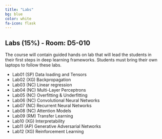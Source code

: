 ```yaml
---
title: "Labs"
bg: blue
color: white
fa-icon: flask
---
```


## Labs (15%) - Room: D5-010
The course will contain guided hands on lab that will lead the students in their first steps in deep learning frameworks. Students must bring their own laptops to follow these labs.

* Lab01 (SP) Data loading and Tensors
* Lab02 (XG) Backpropagation
* Lab03 (NC) Linear regression
* Lab04 (NC) Multi-Layer Perceptrons
* Lab05 (NC) Overfitting & Underfitting
* Lab06 (NC) Convolutional Neural Networks
* Lab07 (NC) Recurrent Neural Networks
* Lab08 (NC) Attention Models
* Lab09 (RM) Transfer Learning
* Lab10 (XG) Interpretability
* Lab11 (AP) Generative Adversarial Networks
* Lab12 (XG) Reinforcement Learning
